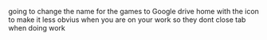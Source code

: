 going to change the name for the games to Google drive home with the icon to make it less obvius when you are on your work so they dont close tab when doing work
